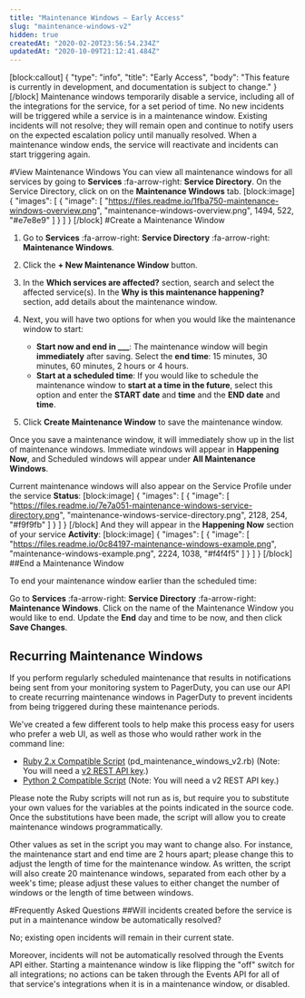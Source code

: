 ```yaml
---
title: "Maintenance Windows — Early Access"
slug: "maintenance-windows-v2"
hidden: true
createdAt: "2020-02-20T23:56:54.234Z"
updatedAt: "2020-10-09T21:12:41.484Z"
---
```

[block:callout]
{
  "type": "info",
  "title": "Early Access",
  "body": "This feature is currently in development, and documentation is subject to change."
}
[/block]
Maintenance windows temporarily disable a service, including all of the integrations for the service, for a set period of time. No new incidents will be triggered while a service is in a maintenance window. Existing incidents will not resolve; they will remain open and continue to notify users on the expected escalation policy until manually resolved. When a maintenance window ends, the service will reactivate and incidents can start triggering again.

#View Maintenance Windows
You can view all maintenance windows for all services by going to **Services** :fa-arrow-right: **Service Directory**. On the Service Directory, click on on the **Maintenance Windows** tab.
[block:image]
{
  "images": [
    {
      "image": [
        "https://files.readme.io/1fba750-maintenance-windows-overview.png",
        "maintenance-windows-overview.png",
        1494,
        522,
        "#e7e8e9"
      ]
    }
  ]
}
[/block]
#Create a Maintenance Window

1. Go to **Services** :fa-arrow-right: **Service Directory** :fa-arrow-right: **Maintenance Windows**.
2. Click the **+ New Maintenance Window** button.
3. In the **Which services are affected?** section, search and select the affected service(s). In the **Why is this maintenance happening?** section, add details about the maintenance window. 
4. Next, you will have two options for when you would like the maintenance window to start:


   * **Start now and end in ___**: The maintenance window will begin **immediately** after saving. Select the **end time**: 15 minutes, 30 minutes, 60 minutes, 2 hours or 4 hours. 
   * **Start at a scheduled time**: If you would like to schedule the maintenance window to **start at a time in the future**, select this option and enter the **START date** and **time** and the **END date** and **time**. 

5. Click **Create Maintenance Window** to save the maintenance window.

Once you save a maintenance window, it will immediately show up in the list of maintenance windows.  Immediate windows will appear in **Happening Now**, and Scheduled windows will appear under **All Maintenance Windows**.

Current maintenance windows will also appear on the Service Profile under the service **Status**:
[block:image]
{
  "images": [
    {
      "image": [
        "https://files.readme.io/7e7a051-maintenance-windows-service-directory.png",
        "maintenance-windows-service-directory.png",
        2128,
        254,
        "#f9f9fb"
      ]
    }
  ]
}
[/block]
And they will appear in the **Happening Now** section of your service **Activity**:
[block:image]
{
  "images": [
    {
      "image": [
        "https://files.readme.io/0c84197-maintenance-windows-example.png",
        "maintenance-windows-example.png",
        2224,
        1038,
        "#f4f4f5"
      ]
    }
  ]
}
[/block]
##End a Maintenance Window

To end your maintenance window earlier than the scheduled time:

Go to **Services** :fa-arrow-right: **Service Directory** :fa-arrow-right: **Maintenance Windows**.
Click on the name of the Maintenance Window you would like to end.
Update the **End** day and time to be now, and then click **Save Changes**.


## Recurring Maintenance Windows
If you perform regularly scheduled maintenance that results in notifications being sent from your monitoring system to PagerDuty, you can use our API to create recurring maintenance windows in PagerDuty to prevent incidents from being triggered during these maintenance periods.

We've created a few different tools to help make this process easy for users who prefer a web UI, as well as those who would rather work in the command line:

* [Ruby 2.x Compatible Script](https://gist.github.com/lfepp/16a670d7a5e21afa5302401c2fe91653) (pd_maintenance_windows_v2.rb) (Note: You will need a [v2 REST API key](https://support.pagerduty.com/docs/generating-api-keys#section-generating-a-general-access-rest-api-key).)
* [Python 2 Compatible Script](https://gist.github.com/lfepp/32afebc59aa4b88a733bcc1b4f7236f9) (Note: You will need a v2 REST API key.)

Please note the Ruby scripts will not run as is, but require you to substitute your own values for the variables at the points indicated in the source code. Once the substitutions have been made, the script will allow you to create maintenance windows programmatically.

Other values as set in the script you may want to change also. For instance, the maintenance start and end time are 2 hours apart; please change this to adjust the length of time for the maintenance window. As written, the script will also create 20 maintenance windows, separated from each other by a week's time; please adjust these values to either changet the number of windows or the length of time between windows.

#Frequently Asked Questions
##Will incidents created before the service is put in a maintenance window be automatically resolved? 

No; existing open incidents will remain in their current state.

Moreover, incidents will not be automatically resolved through the Events API either. Starting a maintenance window is like flipping the "off" switch for all integrations; no actions can be taken through the Events API for all of that service's integrations when it is in a maintenance window, or disabled.
